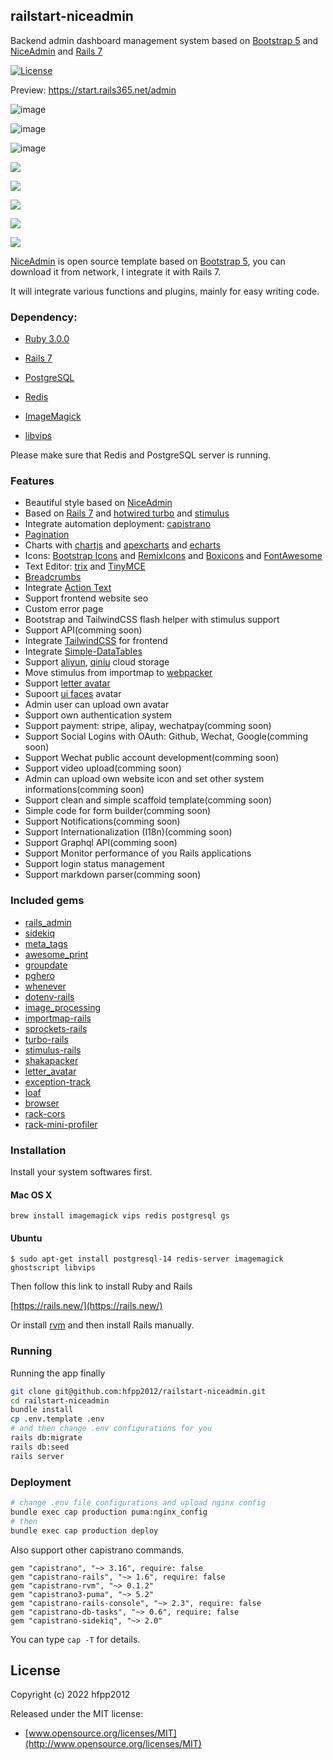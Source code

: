 ## railstart-niceadmin

Backend admin dashboard management system based on [Bootstrap 5](https://getbootstrap.com/) and [NiceAdmin](https://bootstrapmade.com/nice-admin-bootstrap-admin-html-template/) and [Rails 7](https://rubyonrails.org/)

[![License](http://img.shields.io/badge/license-MIT-green.svg?style=flat)](https://github.com/hfpp2012/railstart-niceadmin/blob/master/LICENSE)

Preview: https://start.rails365.net/admin

![image](https://user-images.githubusercontent.com/740643/154393273-9d8a5dc2-99e6-406b-8a11-be0504bb0316.png)

![image](https://user-images.githubusercontent.com/740643/154393508-be8fd9e1-0754-4b6e-92da-448705eb4f58.png)

![image](https://user-images.githubusercontent.com/740643/154393554-c373b51f-0467-4b58-99a7-cce14082fd99.png)

![](https://l.ruby-china.com/photo/hfpp2012/97b44b5b-c287-416b-99ef-be444a9316ba.png!large)

![](https://l.ruby-china.com/photo/hfpp2012/4cf38d96-83cd-4baa-867e-5b25a3d15380.png!large)

![](https://l.ruby-china.com/photo/hfpp2012/78d91be4-b163-4513-9da6-1901c303dbb1.png!large)

![](https://l.ruby-china.com/photo/hfpp2012/e9897894-32f1-4b23-8a08-92362d186983.png!large)

![](https://l.ruby-china.com/photo/hfpp2012/154b4adf-2878-4428-9610-90dbe88eac15.png!large)

[NiceAdmin](https://bootstrapmade.com/nice-admin-bootstrap-admin-html-template/) is open source template based on [Bootstrap 5](https://getbootstrap.com/), you can download it from network, I integrate it with Rails 7.

It will integrate various functions and plugins, mainly for easy writing code.

### Dependency:

- [Ruby 3.0.0](https://www.ruby-lang.org/)

- [Rails 7](https://rubyonrails.org/)

- [PostgreSQL](https://www.postgresql.org/)

- [Redis](https://redis.io/)

- [ImageMagick](https://imagemagick.org/index.php)

- [libvips](https://github.com/libvips/libvips)

Please make sure that Redis and PostgreSQL server is running.

### Features

- Beautiful style based on [NiceAdmin](https://bootstrapmade.com/nice-admin-bootstrap-admin-html-template/)
- Based on [Rails 7](https://rubyonrails.org/) and [hotwired turbo](https://turbo.hotwired.dev/) and [stimulus](https://stimulus.hotwired.dev/)
- Integrate automation deployment: [capistrano](https://github.com/capistrano/capistrano)
- [Pagination](https://github.com/ddnexus/pagy)
- Charts with [chartjs](https://www.chartjs.org/) and [apexcharts](https://apexcharts.com/) and [echarts](https://echarts.apache.org/zh/index.html)
- Icons: [Bootstrap Icons](https://icons.getbootstrap.com/) and [RemixIcons](https://remixicon.com/) and [Boxicons](https://boxicons.com/) and [FontAwesome](https://fontawesome.com/)
- Text Editor: [trix](https://github.com/basecamp/trix) and [TinyMCE](https://www.tiny.cloud/)
- [Breadcrumbs](https://github.com/piotrmurach/loaf)
- Integrate [Action Text](https://guides.rubyonrails.org/action_text_overview.html)
- Support frontend website seo
- Custom error page
- Bootstrap and TailwindCSS flash helper with stimulus support
- Support API(comming soon)
- Integrate [TailwindCSS](https://tailwindcss.com/) for frontend
- Integrate [Simple-DataTables](https://github.com/fiduswriter/Simple-DataTables)
- Support [aliyun](https://github.com/huacnlee/activestorage-aliyun), [qiniu](https://rubygems.org/gems/activestorage_qiniu) cloud storage
- Move stimulus from importmap to [webpacker](https://github.com/shakacode/shakapacker)
- Support [letter avatar](https://github.com/ksz2k/letter_avatar)
- Supoort [ui faces](https://www.uifaces.co/) avatar
- Admin user can upload own avatar
- Support own authentication system
- Support payment: stripe, alipay, wechatpay(comming soon)
- Support Social Logins with OAuth: Github, Wechat, Google(comming soon)
- Support Wechat public account development(comming soon)
- Support video upload(comming soon)
- Admin can upload own website icon and set other system informations(comming soon)
- Support clean and simple scaffold template(comming soon)
- Simple code for form builder(comming soon)
- Support Notifications(comming soon)
- Support Internationalization (I18n)(comming soon)
- Support Graphql API(comming soon)
- Support Monitor performance of you Rails applications
- Support login status management
- Support markdown parser(comming soon)

### Included gems

- [rails_admin](https://github.com/railsadminteam/rails_admin)
- [sidekiq](https://github.com/mperham/sidekiq)
- [meta_tags](https://github.com/kpumuk/meta-tags)
- [awesome_print](https://github.com/awesome-print/awesome_print)
- [groupdate](https://github.com/ankane/groupdate)
- [pghero](https://github.com/ankane/pghero)
- [whenever](https://github.com/javan/whenever)
- [dotenv-rails](https://github.com/bkeepers/dotenv)
- [image_processing](https://github.com/janko/image_processing)
- [importmap-rails](https://github.com/rails/importmap-rails)
- [sprockets-rails](https://github.com/rails/sprockets-rails)
- [turbo-rails](https://github.com/hotwired/turbo-rails)
- [stimulus-rails](https://github.com/hotwired/stimulus-rails)
- [shakapacker](https://github.com/shakacode/shakapacker)
- [letter_avatar](https://github.com/ksz2k/letter_avatar)
- [exception-track](https://rubygems.org/gems/exception-track)
- [loaf](https://rubygems.org/gems/loaf)
- [browser](https://rubygems.org/gems/browser)
- [rack-cors](https://rubygems.org/gems/rack-cors)
- [rack-mini-profiler](https://rubygems.org/gems/rack-mini-profiler)

### Installation

Install your system softwares first.

#### Mac OS X

```
brew install imagemagick vips redis postgresql gs
```

#### Ubuntu

```
$ sudo apt-get install postgresql-14 redis-server imagemagick ghostscript libvips
```

Then follow this link to install Ruby and Rails

[https://rails.new/](https://rails.new/)

Or install [rvm](https://rvm.io/) and then install Rails manually.

### Running

Running the app finally

```bash
git clone git@github.com:hfpp2012/railstart-niceadmin.git
cd railstart-niceadmin
bundle install
cp .env.template .env
# and then change .env configurations for you
rails db:migrate
rails db:seed
rails server
```

### Deployment

```bash
# change .env file configurations and upload nginx config
bundle exec cap production puma:nginx_config
# then
bundle exec cap production deploy
```

Also support other capistrano commands.

```
gem "capistrano", "~> 3.16", require: false
gem "capistrano-rails", "~> 1.6", require: false
gem "capistrano-rvm", "~> 0.1.2"
gem "capistrano3-puma", "~> 5.2"
gem "capistrano-rails-console", "~> 2.3", require: false
gem "capistrano-db-tasks", "~> 0.6", require: false
gem "capistrano-sidekiq", "~> 2.0"
```

You can type `cap -T` for details.

## License

Copyright (c) 2022 hfpp2012

Released under the MIT license:

- [www.opensource.org/licenses/MIT](http://www.opensource.org/licenses/MIT)
